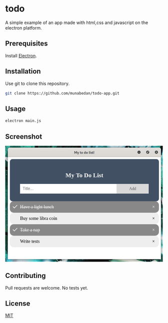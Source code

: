 # todo

A simple example of an app made with html,css and javascript on the electron platform.

## Prerequisites

Install [Electron](https://github.com/electron/electron).


## Installation

Use git to clone this repository.

```bash
git clone https://github.com/munabedan/todo-app.git
```

## Usage

```bash
electron main.js
```

## Screenshot

![Screenshot](.Screenshot.png)

## Contributing

Pull requests are welcome. 
No tests yet.

## License
[MIT](https://choosealicense.com/licenses/mit/)
